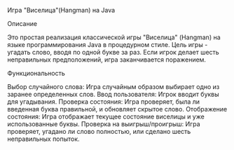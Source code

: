 Игра "Виселица"(Hangman) на Java

Описание

Это простая реализация классической игры "Виселица" (Hangman) на языке программирования Java в процедурном стиле. 
Цель игры - угадать слово, вводя по одной букве за раз. Если игрок делает шесть неправильных предположений, игра заканчивается поражением.

Функциональность

Выбор случайного слова: Игра случайным образом выбирает одно из заранее определенных слов.
Ввод пользователя: Игрок вводит буквы для угадывания.
Проверка состояния: Игра проверяет, была ли введенная буква правильной, и обновляет скрытое слово.
Отображение состояния: Игра отображает текущее состояние виселицы и уже использованные буквы.
Проверка на выигрыш/проигрыш: Игра проверяет, угадано ли слово полностью, или сделано шесть неправильных попыток.
